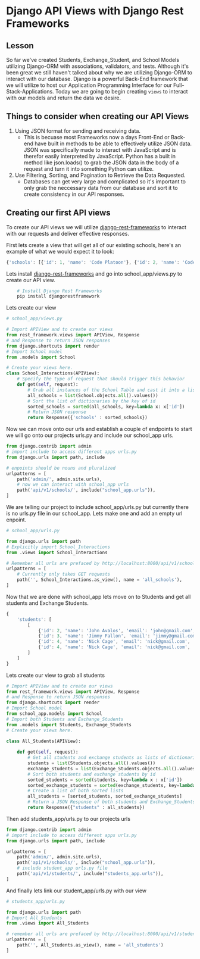 # Django API Views with Django Rest Frameworks

## Lesson

So far we've created Students, Exchange_Student, and School Models utilizing Django-ORM with associations, validators, and tests. Although it's been great we still haven't talked about why we are utilizing Django-ORM to interact with our database. Django is a powerful Back-End framework that we will utilize to host our Application Programming Interface for our Full-Stack-Applications. Today we are going to begin creating `views` to interact with our models and return the data we desire.

## Things to consider when creating our API Views

1. Using JSON format for sending and receiving data.
    - This is becuase most Frameworks now a days Front-End or Back-end have built in methods to be able to effectively utilize JSON data. JSON was specifically made to interact with JavaScript and is therefor easily interpreted by JavaScript. Python has a built in method like json.loads() to grab the JSON data in the body of a request and turn it into something Python can utilize.
2. Use Filtering, Sorting, and Pagination to Retrieve the Data Requested.
    -   Databases can get very large and complicated so it's important to only grab the neccessary data from our database and sort it to create consistency in our API responses.

## Creating our first API views

To create our API views we will utilize [django-rest-frameworks](https://www.django-rest-framework.org/) to interact with our requests and deliver effective responses.

First lets create a view that will get all of our existing schools, here's an example of what we would expect it to look:

```js
{'schools': [{'id': 1, 'name': 'Code Platoon'}, {'id': 2, 'name': 'Code Academy'}]}
```
Lets install [django-rest-frameworks](https://www.django-rest-framework.org/) and go into school_app/views.py to create our API view.

```bash
    # Install Django Rest Frameworks
    pip install djangorestframework
```
Lets create our view

```python 
# school_app/views.py

# Import APIView and to create our views 
from rest_framework.views import APIView, Response
# and Response to return JSON responses
from django.shortcuts import render
# Import School model
from .models import School

# Create your views here.
class School_Interactions(APIView):
    # Specify the type of request that should trigger this behavior
    def get(self, request):
        # Grab all instances of the School Table and cast it into a list of dictionaries
        all_schools = list(School.objects.all().values())
        # Sort the list of dictionaries by the key of id
        sorted_schools = sorted(all_schools, key=lambda x: x['id'])
        # Return JSON response
        return Response({'schools' : sorted_schools})
```

Now we can move onto our urls and establish a couple of endpoints to start we will go onto our projects urls.py and include our school_app urls.

```python 
from django.contrib import admin
# import include to access different apps urls.py
from django.urls import path, include

# enpoints should be nouns and pluralized
urlpatterns = [
    path('admin/', admin.site.urls),
    # now we can interact with school_app urls
    path('api/v1/schools/', include("school_app.urls")),
]
```

We are telling our project to include school_app/urls.py but currently there is no urls.py file in our school_app. Lets make one and add an empty url enpoint.

```python
# school_app/urls.py

from django.urls import path
# Explicitly import School_Interactions
from .views import School_Interactions

# Remember all urls are prefaced by http://localhost:8000/api/v1/schools/
urlpatterns = [
    # Currently only takes GET requests
    path('', School_Interactions.as_view(), name = 'all_schools'),
]
```


Now that we are done with school_app lets move on to Students and get all students and Exchange Students.

```js
{
    'students': [
        [ 
            {'id': 2, 'name': 'John Avalos', 'email': 'john@gmail.com', 'date_of_birth': datetime.date(2008, 1, 1), 'last_time_at_school': datetime.datetime(2023, 4, 9, 5, 48, 14, 774000, tzinfo=datetime.timezone.utc), 'daily_allowance': Decimal('2.50'), 'year_of_schooling': 15, 'description': 'this is an amazingly bad student', 'good_student': True, 'school_id': 1}, 
            {'id': 3, 'name': 'Jimmy Fallon', 'email': 'jimmy@gmail.com', 'date_of_birth': datetime.date(2008, 1, 1), 'last_time_at_school': datetime.datetime(2023, 4, 9, 6, 12, 32, 480000, tzinfo=datetime.timezone.utc), 'daily_allowance': Decimal('0.00'), 'year_of_schooling': 10, 'description': 'Unkown', 'good_student': True, 'school_id': 1}, 
            {'id': 4, 'name': 'Nick Cage', 'email': 'nick@gmail.com', 'date_of_birth': datetime.date(2008, 1, 1), 'last_time_at_school': datetime.datetime(2023, 4, 10, 5, 47, 58, tzinfo=datetime.timezone.utc), 'daily_allowance': Decimal('0.00'), 'year_of_schooling': 2, 'description': 'Nick Cage is an excellent student that gives his classes everything he can all the time every time.', 'good_student': True, 'school_id': 1}], [
            {'id': 4, 'name': 'Nick Cage', 'email': 'nick@gmail.com', 'date_of_birth': datetime.date(2008, 1, 1), 'last_time_at_school': datetime.datetime(2023, 4, 10, 5, 47, 58, tzinfo=datetime.timezone.utc), 'daily_allowance': Decimal('0.00'), 'year_of_schooling': 2, 'description': 'Nick Cage is an excellent student that gives his classes everything he can all the time every time.', 'good_student': True, 'school_id': 1, 'students_ptr_id': 4}
        ]
    ]
}
```

Lets create our view to grab all students

```python 
# Import APIView and to create our views 
from rest_framework.views import APIView, Response
# and Response to return JSON responses
from django.shortcuts import render
# Import School model
from school_app.models import School
# Import both Students and Exchange_Students
from .models import Students, Exchange_Students
# Create your views here.

class All_Students(APIView):
    
    def get(self, request):
        # Get all students and exchange students as lists of dictionaries
        students = list(Students.objects.all().values())
        exchange_students = list(Exchange_Students.objects.all().values())
        # Sort both students and exchange students by id
        sorted_students = sorted(students, key=lambda x : x['id'])
        sorted_exchange_students = sorted(exchange_students, key=lambda x : x['id'])
        # Create a list of both sorted lists 
        all_students = [sorted_students, sorted_exchange_students]
        # Return a JSON Response of both students and Exchange_Students
        return Response({"students" : all_students})
```

Then add students_app/urls.py to our projects urls

```python
from django.contrib import admin
# import include to access different apps urls.py
from django.urls import path, include

urlpatterns = [
    path('admin/', admin.site.urls),
    path('api/v1/schools/', include("school_app.urls")),
    # include student_app urls.py file
    path('api/v1/students/', include("students_app.urls")),
]
```

And finally lets link our student_app/urls.py with our view

```python
# students_app/urls.py

from django.urls import path
# Import All_Students
from .views import All_Students

# remember all urls are prefaced by http://localhost:8000/api/v1/students/
urlpatterns = [
    path('', All_Students.as_view(), name = 'all_students')
]
```

